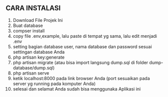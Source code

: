 ## CARA INSTALASI

1. Download File Projek Ini
2. Buat database
3. compser install
4. copy file .env,example, lalu paste di tempat yg sama, lalu edit menjadi .env
5. setting bagian database user, nama database dan password sesuai settingan database Anda 
6. php artisan key:generate
7. php artisan migrate (atau bisa import langsung dump.sql di folder dump-database/dump.sql)
8. php artisan serve
9. ketik localhost:8000 pada link browser Anda (port sesuaikan pada server yg running pada komputer Anda)
10. selesai dan selamat Anda sudah bisa menggunaka Aplikasi ini
